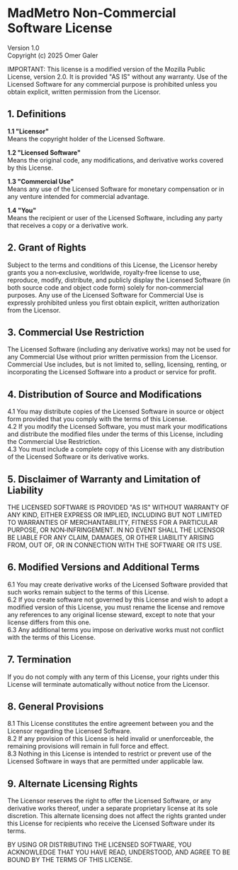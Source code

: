 # MadMetro Non‑Commercial Software License  
Version 1.0  
Copyright (c) 2025 Omer Galer

IMPORTANT: This license is a modified version of the Mozilla Public License, version 2.0. It is provided "AS IS" without any warranty. 
Use of the Licensed Software for any commercial purpose is prohibited unless you obtain explicit, written permission from the Licensor.

## 1. Definitions

**1.1 "Licensor"**  
Means the copyright holder of the Licensed Software.

**1.2 "Licensed Software"**  
Means the original code, any modifications, and derivative works covered by this License.

**1.3 "Commercial Use"**  
Means any use of the Licensed Software for monetary compensation or in any venture intended for commercial advantage.

**1.4 "You"**  
Means the recipient or user of the Licensed Software, including any party that receives a copy or a derivative work.

## 2. Grant of Rights

Subject to the terms and conditions of this License, the Licensor hereby grants you a non‑exclusive, worldwide, royalty‑free license to use, reproduce, modify, distribute, and publicly display the Licensed Software (in both source code and object code form) solely for non‑commercial purposes. Any use of the Licensed Software for Commercial Use is expressly prohibited unless you first obtain explicit, written authorization from the Licensor.

## 3. Commercial Use Restriction

The Licensed Software (including any derivative works) may not be used for any Commercial Use without prior written permission from the Licensor. Commercial Use includes, but is not limited to, selling, licensing, renting, or incorporating the Licensed Software into a product or service for profit.

## 4. Distribution of Source and Modifications

4.1 You may distribute copies of the Licensed Software in source or object form provided that you comply with the terms of this License.  
4.2 If you modify the Licensed Software, you must mark your modifications and distribute the modified files under the terms of this License, including the Commercial Use Restriction.  
4.3 You must include a complete copy of this License with any distribution of the Licensed Software or its derivative works.

## 5. Disclaimer of Warranty and Limitation of Liability

THE LICENSED SOFTWARE IS PROVIDED "AS IS" WITHOUT WARRANTY OF ANY KIND, EITHER EXPRESS OR IMPLIED, INCLUDING BUT NOT LIMITED TO WARRANTIES OF MERCHANTABILITY, FITNESS FOR A PARTICULAR PURPOSE, OR NON‑INFRINGEMENT. IN NO EVENT SHALL THE LICENSOR BE LIABLE FOR ANY CLAIM, DAMAGES, OR OTHER LIABILITY ARISING FROM, OUT OF, OR IN CONNECTION WITH THE SOFTWARE OR ITS USE.

## 6. Modified Versions and Additional Terms

6.1 You may create derivative works of the Licensed Software provided that such works remain subject to the terms of this License.  
6.2 If you create software not governed by this License and wish to adopt a modified version of this License, you must rename the license and remove any references to any original license steward, except to note that your license differs from this one.  
6.3 Any additional terms you impose on derivative works must not conflict with the terms of this License.

## 7. Termination

If you do not comply with any term of this License, your rights under this License will terminate automatically without notice from the Licensor.

## 8. General Provisions

8.1 This License constitutes the entire agreement between you and the Licensor regarding the Licensed Software.  
8.2 If any provision of this License is held invalid or unenforceable, the remaining provisions will remain in full force and effect.  
8.3 Nothing in this License is intended to restrict or prevent use of the Licensed Software in ways that are permitted under applicable law.

## 9. Alternate Licensing Rights

The Licensor reserves the right to offer the Licensed Software, or any derivative works thereof, under a separate proprietary license at its sole discretion. This alternate licensing does not affect the rights granted under this License for recipients who receive the Licensed Software under its terms.

BY USING OR DISTRIBUTING THE LICENSED SOFTWARE, YOU ACKNOWLEDGE THAT YOU HAVE READ, UNDERSTOOD, AND AGREE TO BE BOUND BY THE TERMS OF THIS LICENSE.
